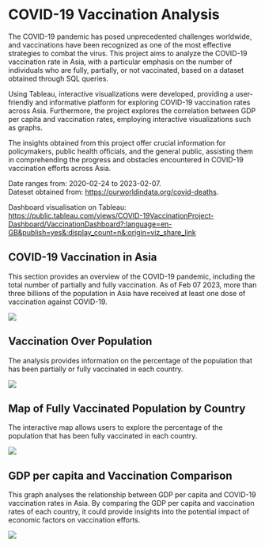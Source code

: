 # COVID-19 Vaccination Analysis

The COVID-19 pandemic has posed unprecedented challenges worldwide, and vaccinations have been recognized as one of the most effective strategies to combat the virus. This project aims to analyze the COVID-19 vaccination rate in Asia, with a particular emphasis on the number of individuals who are fully, partially, or not vaccinated, based on a dataset obtained through SQL queries.

Using Tableau, interactive visualizations were developed, providing a user-friendly and informative platform for exploring COVID-19 vaccination rates across Asia. Furthermore, the project explores the correlation between GDP per capita and vaccination rates, employing interactive visualizations such as graphs.

The insights obtained from this project offer crucial information for policymakers, public health officials, and the general public, assisting them in comprehending the progress and obstacles encountered in COVID-19 vaccination efforts across Asia.

Date ranges from: 2020-02-24 to 2023-02-07.\
Dateset obtained from: https://ourworldindata.org/covid-deaths. 

Dashboard visualisation on Tableau: https://public.tableau.com/views/COVID-19VaccinationProject-Dashboard/VaccinationDashboard?:language=en-GB&publish=yes&:display_count=n&:origin=viz_share_link

## COVID-19 Vaccination in Asia
This section provides an overview of the COVID-19 pandemic, including the total number of partially and fully vaccination. As of Feb 07 2023, more than three billions of the population in Asia have received at least one dose of vaccination against COVID-19.

<img align="center" src= "https://github.com/zhicongg13/COVID-19-Mortality-Rate-Analysis/blob/main/Images/Image%201%20-%20Population%20against%20vaccination%20in%20Asia.png">


## Vaccination Over Population
The analysis provides information on the percentage of the population that has been partially or fully vaccinated in each country.

<img align="center" src= "https://github.com/zhicongg13/COVID-19-Mortality-Rate-Analysis/blob/main/Images/Image%202%20-%20Vaccination%20per%20Country.png">



## Map of Fully Vaccinated Population by Country
The interactive map allows users to explore the percentage of the population that has been fully vaccinated in each country.

<img align="center" src= "https://github.com/zhicongg13/COVID-19-Mortality-Rate-Analysis/blob/main/Images/Image%203%20-%20Map%20of%20fully%20vaccination.png">


## GDP per capita and Vaccination Comparison
This graph analyses the relationship between GDP per capita and COVID-19 vaccination rates in Asia. By comparing the GDP per capita and vaccination rates of each country, it could provide insights into the potential impact of economic factors on vaccination efforts.

<img align="center" src= "https://github.com/zhicongg13/COVID-19-Mortality-Rate-Analysis/blob/main/Images/Image%204%20-%20GDP%20per%20capita%20against%20vaccination.png">


